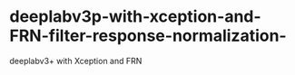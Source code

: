 # deeplabv3p-with-xception-and-FRN-filter-response-normalization-
deeplabv3+  with Xception and FRN
